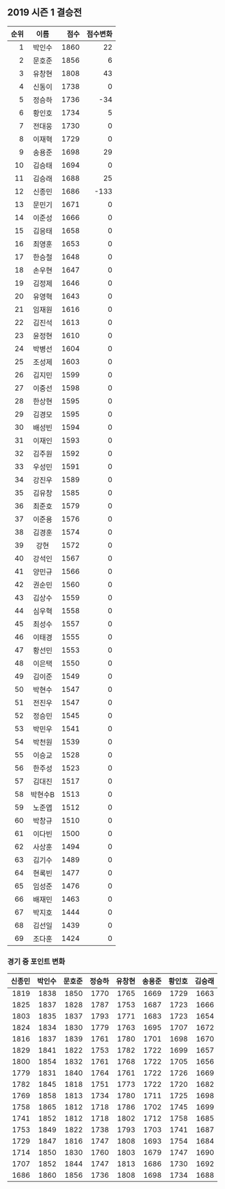 ## 2019 시즌 1 결승전

| 순위 | 이름 | 점수 | 점수변화 |
|---:|:---:|---:|---:|
|  1 |   박인수 | 1860 |   22 |
|  2 |   문호준 | 1856 |    6 |
|  3 |   유창현 | 1808 |   43 |
|  4 |   신동이 | 1738 |    0 |
|  5 |   정승하 | 1736 |  -34 |
|  6 |   황인호 | 1734 |    5 |
|  7 |   전대웅 | 1730 |    0 |
|  8 |   이재혁 | 1729 |    0 |
|  9 |   송용준 | 1698 |   29 |
| 10 |   김승태 | 1694 |    0 |
| 11 |   김승래 | 1688 |   25 |
| 12 |   신종민 | 1686 | -133 |
| 13 |   문민기 | 1671 |    0 |
| 14 |   이준성 | 1666 |    0 |
| 15 |   김응태 | 1658 |    0 |
| 16 |   최영훈 | 1653 |    0 |
| 17 |   한승철 | 1648 |    0 |
| 18 |   손우현 | 1647 |    0 |
| 19 |   김정제 | 1646 |    0 |
| 20 |   유영혁 | 1643 |    0 |
| 21 |   임재원 | 1616 |    0 |
| 22 |   김진석 | 1613 |    0 |
| 23 |   윤정현 | 1610 |    0 |
| 24 |   박병선 | 1604 |    0 |
| 25 |   조성제 | 1603 |    0 |
| 26 |   김지민 | 1599 |    0 |
| 27 |   이중선 | 1598 |    0 |
| 28 |   한상현 | 1595 |    0 |
| 29 |   김경모 | 1595 |    0 |
| 30 |   배성빈 | 1594 |    0 |
| 31 |   이재인 | 1593 |    0 |
| 32 |   김주원 | 1592 |    0 |
| 33 |   우성민 | 1591 |    0 |
| 34 |   강진우 | 1589 |    0 |
| 35 |   김유창 | 1585 |    0 |
| 36 |   최준호 | 1579 |    0 |
| 37 |   이준용 | 1576 |    0 |
| 38 |   김경훈 | 1574 |    0 |
| 39 |     강현 | 1572 |    0 |
| 40 |   강석인 | 1567 |    0 |
| 41 |   양민규 | 1566 |    0 |
| 42 |   권순민 | 1560 |    0 |
| 43 |   김상수 | 1559 |    0 |
| 44 |   심우혁 | 1558 |    0 |
| 45 |   최성수 | 1557 |    0 |
| 46 |   이태경 | 1555 |    0 |
| 47 |   황선민 | 1553 |    0 |
| 48 |   이은택 | 1550 |    0 |
| 49 |   김이준 | 1549 |    0 |
| 50 |   박현수 | 1547 |    0 |
| 51 |   전진우 | 1547 |    0 |
| 52 |   정승민 | 1545 |    0 |
| 53 |   박민우 | 1541 |    0 |
| 54 |   박천원 | 1539 |    0 |
| 55 |   이승교 | 1528 |    0 |
| 56 |   한주성 | 1523 |    0 |
| 57 |   김대진 | 1517 |    0 |
| 58 |  박현수B | 1513 |    0 |
| 59 |   노준엽 | 1512 |    0 |
| 60 |   박창규 | 1510 |    0 |
| 61 |   이다빈 | 1500 |    0 |
| 62 |   사상훈 | 1494 |    0 |
| 63 |   김기수 | 1489 |    0 |
| 64 |   현록빈 | 1477 |    0 |
| 65 |   임성준 | 1476 |    0 |
| 66 |   배재민 | 1463 |    0 |
| 67 |   박지호 | 1444 |    0 |
| 68 |   김선일 | 1439 |    0 |
| 69 |   조다훈 | 1424 |    0 |


### 경기 중 포인트 변화

|    신종민 |    박인수 |    문호준 |    정승하 |    유창현 |    송용준 |    황인호 |    김승래 |
| ------:| ------:| ------:| ------:| ------:| ------:| ------:| ------:|
| 1819 | 1838 | 1850 | 1770 | 1765 | 1669 | 1729 | 1663 |
| 1825 | 1837 | 1828 | 1787 | 1753 | 1687 | 1723 | 1666 |
| 1803 | 1835 | 1837 | 1793 | 1771 | 1683 | 1723 | 1654 |
| 1824 | 1834 | 1830 | 1779 | 1763 | 1695 | 1707 | 1672 |
| 1816 | 1837 | 1839 | 1761 | 1780 | 1701 | 1698 | 1670 |
| 1829 | 1841 | 1822 | 1753 | 1782 | 1722 | 1699 | 1657 |
| 1800 | 1854 | 1832 | 1761 | 1768 | 1722 | 1705 | 1656 |
| 1779 | 1831 | 1840 | 1764 | 1761 | 1722 | 1726 | 1669 |
| 1782 | 1845 | 1818 | 1751 | 1773 | 1722 | 1720 | 1682 |
| 1769 | 1858 | 1813 | 1734 | 1780 | 1711 | 1725 | 1698 |
| 1758 | 1865 | 1812 | 1718 | 1786 | 1702 | 1745 | 1699 |
| 1741 | 1852 | 1812 | 1718 | 1802 | 1712 | 1758 | 1685 |
| 1753 | 1849 | 1822 | 1738 | 1793 | 1703 | 1741 | 1687 |
| 1729 | 1847 | 1816 | 1747 | 1808 | 1693 | 1754 | 1684 |
| 1714 | 1850 | 1830 | 1760 | 1803 | 1679 | 1747 | 1690 |
| 1707 | 1852 | 1844 | 1747 | 1813 | 1686 | 1730 | 1692 |
| 1686 | 1860 | 1856 | 1736 | 1808 | 1698 | 1734 | 1688 |

